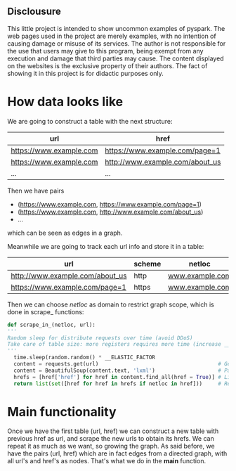 ## Disclousure
This little project is intended to show uncommon examples of pyspark.
The web pages used in the project are merely examples, 
with no intention of causing damage or misuse of its services. 
The author is not responsible for the use that users may give to this program, 
being exempt from any execution and damage that third parties may cause.
The content displayed on the websites is the exclusive property of their authors. 
The fact of showing it in this project is for didactic purposes only.

# How data looks like

We are going to construct a table with the next structure:

url | href
----|-----
https://www.example.com | https://www.example.com/page=1
https://www.example.com | http://www.example.com/about_us
...             | ...

Then we have pairs 
* (https://www.example.com, https://www.example.com/page=1)
* (https://www.example.com, http://www.example.com/about_us)
* ...

which can be seen as edges in a graph.

Meanwhile we are going to track each url info and store it in a table:

url | scheme | netloc | path | parameters | query | fragment
----|--------|--------|------|------------|-------|---------
http://www.example.com/about_us | http | www.example.com | /about_us | | | 
https://www.example.com/page=1 | https | www.example.com | /page=1 | | |

Then we can choose *netloc* as domain to restrict graph scope, which is  done in scrape_ functions:
```python
def scrape_in_(netloc, url):
'''
Random sleep for distribute requests over time (avoid DDoS)
Take care of table size: more registers requires more time (increase __ELASTIC_FACTOR)
'''
  time.sleep(random.random() * __ELASTIC_FACTOR
  content = requests.get(url)                                      # Get html code from url
  content = BeautifulSoup(content.text, 'lxml')                    # Parse html content. Tree representation from labels.
  hrefs = [href['href'] for href in content.find_all(href = True)] # List of all href labels
  return list(set([href for href in hrefs if netloc in href]))     # Returns the minimal list of hrefs which contains its domain
```


# Main functionality

Once we have the first table (url, href) we can construct a new table with previous href as url, and scrape the new urls to obtain its hrefs. We can repeat it as much as we want, so growing the graph. 
As said before, we have the pairs (url, href) which are in fact edges from a directed graph, with all url's and href's as nodes.
That's what we do in the **main** function.
